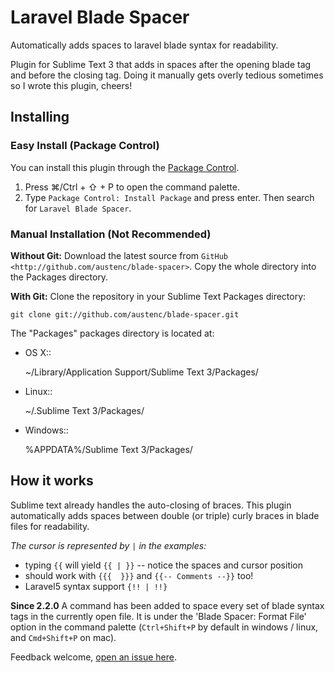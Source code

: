 Laravel Blade Spacer
============

Automatically adds spaces to laravel blade syntax for readability.

Plugin for Sublime Text 3 that adds in spaces after the opening blade tag and before the closing tag. Doing it manually gets overly tedious sometimes so I wrote this plugin, cheers!

Installing
----------
### Easy Install (Package Control)
You can install this plugin through the [Package Control](https://packagecontrol.io/installation).

1. Press ⌘/Ctrl + ⇧ + P to open the command palette.
2. Type `Package Control: Install Package` and press enter. Then search for `Laravel Blade Spacer`.


### Manual Installation (Not Recommended)
**Without Git:** Download the latest source from `GitHub <http://github.com/austenc/blade-spacer>`. Copy the whole directory into the Packages directory.

**With Git:** Clone the repository in your Sublime Text Packages directory:

    git clone git://github.com/austenc/blade-spacer.git

The "Packages" packages directory is located at:

* OS X::

    ~/Library/Application Support/Sublime Text 3/Packages/

* Linux::

    ~/.Sublime Text 3/Packages/

* Windows::

    %APPDATA%/Sublime Text 3/Packages/

How it works
----------

Sublime text already handles the auto-closing of braces. This plugin automatically adds spaces between double (or triple) curly braces in blade files for readability.

_The cursor is represented by ` | ` in the examples:_

 * typing `{{` will yield `{{ | }}` -- notice the spaces and cursor position
 * should work with `{{{  }}}` and `{{-- Comments --}}` too!
 * Laravel5 syntax support `{!! | !!}`

 **Since 2.2.0**
 A command has been added to space every set of blade syntax tags in the currently open file. It is under the 'Blade Spacer: Format File' option in the command palette (`Ctrl+Shift+P` by default in windows / linux, and `Cmd+Shift+P` on mac).

Feedback welcome, [open an issue here](https://github.com/austenc/blade-spacer/issues). 
